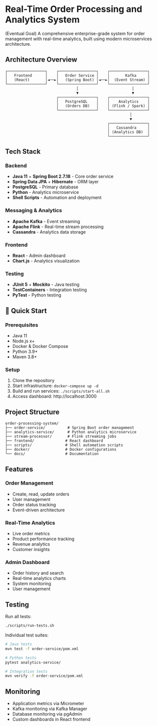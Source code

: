# Real-Time Order Processing and Analytics System

(Eventual Goal) A comprehensive enterprise-grade system for order management with real-time analytics, built using modern microservices architecture.

## Architecture Overview

```
┌─────────────────┐    ┌─────────────────┐    ┌─────────────────┐
│   Frontend      │    │   Order Service │    │       Kafka     │
│   (React)       │◄──►│   (Spring Boot) │◄──►│  (Event Stream) │
└─────────────────┘    └─────────────────┘    └─────────────────┘
                                │                        │
                                ▼                        ▼
                       ┌─────────────────┐    ┌─────────────────┐
                       │   PostgreSQL    │    │    Analytics    │
                       │   (Orders DB)   │    │ (Flink / Spark) │
                       └─────────────────┘    └─────────────────┘
                                                        │
                                                        ▼
                                              ┌─────────────────┐
                                              │   Cassandra     │
                                              │ (Analytics DB)  │
                                              └─────────────────┘
```

## Tech Stack

### Backend
- **Java 11** + **Spring Boot 2.7.18** - Core order service
- **Spring Data JPA** + **Hibernate** - ORM layer
- **PostgreSQL** - Primary database
- **Python** - Analytics microservice
- **Shell Scripts** - Automation and deployment

### Messaging & Analytics
- **Apache Kafka** - Event streaming
- **Apache Flink** - Real-time stream processing
- **Cassandra** - Analytics data storage

### Frontend
- **React** - Admin dashboard
- **Chart.js** - Analytics visualization

### Testing
- **JUnit 5** + **Mockito** - Java testing
- **TestContainers** - Integration testing
- **PyTest** - Python testing

## 🚀 Quick Start

### Prerequisites
- Java 11
- Node.js x+
- Docker & Docker Compose
- Python 3.9+
- Maven 3.8+

### Setup
1. Clone the repository
2. Start infrastructure: `docker-compose up -d`
3. Build and run services: `./scripts/start-all.sh`
4. Access dashboard: http://localhost:3000

## Project Structure

```
order-processing-system/
├── order-service/          # Spring Boot order management
├── analytics-service/      # Python analytics microservice
├── stream-processor/       # Flink streaming jobs
├── frontend/              # React dashboard
├── scripts/               # Shell automation scripts
├── docker/                # Docker configurations
└── docs/                  # Documentation
```

##  Features

### Order Management
- Create, read, update orders
- User management
- Order status tracking
- Event-driven architecture

### Real-Time Analytics
- Live order metrics
- Product performance tracking
- Revenue analytics
- Customer insights

### Admin Dashboard
- Order history and search
- Real-time analytics charts
- System monitoring
- User management

## Testing

Run all tests:
```bash
./scripts/run-tests.sh
```

Individual test suites:
```bash
# Java tests
mvn test -f order-service/pom.xml

# Python tests
pytest analytics-service/

# Integration tests
mvn verify -f order-service/pom.xml
```

## Monitoring

- Application metrics via Micrometer
- Kafka monitoring via Kafka Manager
- Database monitoring via pgAdmin
- Custom dashboards in React frontend
